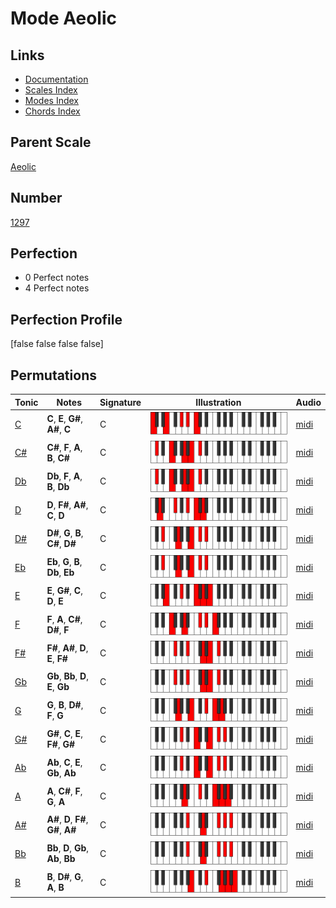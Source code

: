 # Mode Aeolic

## Links

- [Documentation](index.md)
- [Scales Index](Scales.md)
- [Modes Index](Modes.md)
- [Chords Index](Chords.md)

## Parent Scale

[Aeolic](ScaleAeolic.md)

## Number

[1297](https://ianring.com/musictheory/scales/1297)

## Perfection

- 0 Perfect notes
- 4 Perfect notes

## Perfection Profile

[false false false false]

## Permutations

| Tonic | Notes | Signature | Illustration | Audio |
|-------|-------|-----------|--------------|-------|
| [C](ModeCNaturalAeolic.md) | **C**, **E**, **G#**, **A#**, **C** | C | ![CNaturalAeolic](ModeCNaturalAeolic.png) | [midi](https://github.com/edipermadi/music/blob/main/docs/ModeCNaturalAeolic.mid?raw=true) |
| [C#](ModeCSharpAeolic.md) | **C#**, **F**, **A**, **B**, **C#** | C | ![CSharpAeolic](ModeCSharpAeolic.png) | [midi](https://github.com/edipermadi/music/blob/main/docs/ModeCSharpAeolic.mid?raw=true) |
| [Db](ModeDFlatAeolic.md) | **Db**, **F**, **A**, **B**, **Db** | C | ![DFlatAeolic](ModeDFlatAeolic.png) | [midi](https://github.com/edipermadi/music/blob/main/docs/ModeDFlatAeolic.mid?raw=true) |
| [D](ModeDNaturalAeolic.md) | **D**, **F#**, **A#**, **C**, **D** | C | ![DNaturalAeolic](ModeDNaturalAeolic.png) | [midi](https://github.com/edipermadi/music/blob/main/docs/ModeDNaturalAeolic.mid?raw=true) |
| [D#](ModeDSharpAeolic.md) | **D#**, **G**, **B**, **C#**, **D#** | C | ![DSharpAeolic](ModeDSharpAeolic.png) | [midi](https://github.com/edipermadi/music/blob/main/docs/ModeDSharpAeolic.mid?raw=true) |
| [Eb](ModeEFlatAeolic.md) | **Eb**, **G**, **B**, **Db**, **Eb** | C | ![EFlatAeolic](ModeEFlatAeolic.png) | [midi](https://github.com/edipermadi/music/blob/main/docs/ModeEFlatAeolic.mid?raw=true) |
| [E](ModeENaturalAeolic.md) | **E**, **G#**, **C**, **D**, **E** | C | ![ENaturalAeolic](ModeENaturalAeolic.png) | [midi](https://github.com/edipermadi/music/blob/main/docs/ModeENaturalAeolic.mid?raw=true) |
| [F](ModeFNaturalAeolic.md) | **F**, **A**, **C#**, **D#**, **F** | C | ![FNaturalAeolic](ModeFNaturalAeolic.png) | [midi](https://github.com/edipermadi/music/blob/main/docs/ModeFNaturalAeolic.mid?raw=true) |
| [F#](ModeFSharpAeolic.md) | **F#**, **A#**, **D**, **E**, **F#** | C | ![FSharpAeolic](ModeFSharpAeolic.png) | [midi](https://github.com/edipermadi/music/blob/main/docs/ModeFSharpAeolic.mid?raw=true) |
| [Gb](ModeGFlatAeolic.md) | **Gb**, **Bb**, **D**, **E**, **Gb** | C | ![GFlatAeolic](ModeGFlatAeolic.png) | [midi](https://github.com/edipermadi/music/blob/main/docs/ModeGFlatAeolic.mid?raw=true) |
| [G](ModeGNaturalAeolic.md) | **G**, **B**, **D#**, **F**, **G** | C | ![GNaturalAeolic](ModeGNaturalAeolic.png) | [midi](https://github.com/edipermadi/music/blob/main/docs/ModeGNaturalAeolic.mid?raw=true) |
| [G#](ModeGSharpAeolic.md) | **G#**, **C**, **E**, **F#**, **G#** | C | ![GSharpAeolic](ModeGSharpAeolic.png) | [midi](https://github.com/edipermadi/music/blob/main/docs/ModeGSharpAeolic.mid?raw=true) |
| [Ab](ModeAFlatAeolic.md) | **Ab**, **C**, **E**, **Gb**, **Ab** | C | ![AFlatAeolic](ModeAFlatAeolic.png) | [midi](https://github.com/edipermadi/music/blob/main/docs/ModeAFlatAeolic.mid?raw=true) |
| [A](ModeANaturalAeolic.md) | **A**, **C#**, **F**, **G**, **A** | C | ![ANaturalAeolic](ModeANaturalAeolic.png) | [midi](https://github.com/edipermadi/music/blob/main/docs/ModeANaturalAeolic.mid?raw=true) |
| [A#](ModeASharpAeolic.md) | **A#**, **D**, **F#**, **G#**, **A#** | C | ![ASharpAeolic](ModeASharpAeolic.png) | [midi](https://github.com/edipermadi/music/blob/main/docs/ModeASharpAeolic.mid?raw=true) |
| [Bb](ModeBFlatAeolic.md) | **Bb**, **D**, **Gb**, **Ab**, **Bb** | C | ![BFlatAeolic](ModeBFlatAeolic.png) | [midi](https://github.com/edipermadi/music/blob/main/docs/ModeBFlatAeolic.mid?raw=true) |
| [B](ModeBNaturalAeolic.md) | **B**, **D#**, **G**, **A**, **B** | C | ![BNaturalAeolic](ModeBNaturalAeolic.png) | [midi](https://github.com/edipermadi/music/blob/main/docs/ModeBNaturalAeolic.mid?raw=true) |
